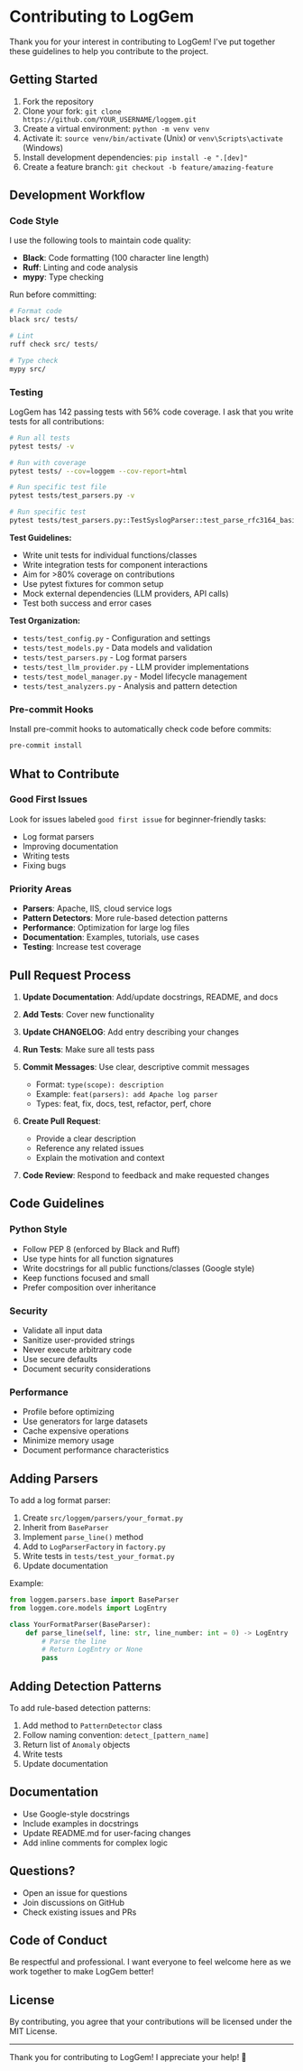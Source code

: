 # Contributing to LogGem

Thank you for your interest in contributing to LogGem! I've put together these guidelines to help you contribute to the project.

## Getting Started

1. Fork the repository
2. Clone your fork: `git clone https://github.com/YOUR_USERNAME/loggem.git`
3. Create a virtual environment: `python -m venv venv`
4. Activate it: `source venv/bin/activate` (Unix) or `venv\Scripts\activate` (Windows)
5. Install development dependencies: `pip install -e ".[dev]"`
6. Create a feature branch: `git checkout -b feature/amazing-feature`

## Development Workflow

### Code Style

I use the following tools to maintain code quality:

- **Black**: Code formatting (100 character line length)
- **Ruff**: Linting and code analysis
- **mypy**: Type checking

Run before committing:
```bash
# Format code
black src/ tests/

# Lint
ruff check src/ tests/

# Type check
mypy src/
```

### Testing

LogGem has 142 passing tests with 56% code coverage. I ask that you write tests for all contributions:

```bash
# Run all tests
pytest tests/ -v

# Run with coverage
pytest tests/ --cov=loggem --cov-report=html

# Run specific test file
pytest tests/test_parsers.py -v

# Run specific test
pytest tests/test_parsers.py::TestSyslogParser::test_parse_rfc3164_basic -v
```

**Test Guidelines:**
- Write unit tests for individual functions/classes
- Write integration tests for component interactions
- Aim for >80% coverage on contributions
- Use pytest fixtures for common setup
- Mock external dependencies (LLM providers, API calls)
- Test both success and error cases

**Test Organization:**
- `tests/test_config.py` - Configuration and settings
- `tests/test_models.py` - Data models and validation
- `tests/test_parsers.py` - Log format parsers
- `tests/test_llm_provider.py` - LLM provider implementations
- `tests/test_model_manager.py` - Model lifecycle management
- `tests/test_analyzers.py` - Analysis and pattern detection

### Pre-commit Hooks

Install pre-commit hooks to automatically check code before commits:

```bash
pre-commit install
```

## What to Contribute

### Good First Issues

Look for issues labeled `good first issue` for beginner-friendly tasks:

- Log format parsers
- Improving documentation
- Writing tests
- Fixing bugs

### Priority Areas

- **Parsers**: Apache, IIS, cloud service logs
- **Pattern Detectors**: More rule-based detection patterns
- **Performance**: Optimization for large log files
- **Documentation**: Examples, tutorials, use cases
- **Testing**: Increase test coverage

## Pull Request Process

1. **Update Documentation**: Add/update docstrings, README, and docs
2. **Add Tests**: Cover new functionality
3. **Update CHANGELOG**: Add entry describing your changes
4. **Run Tests**: Make sure all tests pass
5. **Commit Messages**: Use clear, descriptive commit messages
   - Format: `type(scope): description`
   - Example: `feat(parsers): add Apache log parser`
   - Types: feat, fix, docs, test, refactor, perf, chore

6. **Create Pull Request**:
   - Provide a clear description
   - Reference any related issues
   - Explain the motivation and context

7. **Code Review**: Respond to feedback and make requested changes

## Code Guidelines

### Python Style

- Follow PEP 8 (enforced by Black and Ruff)
- Use type hints for all function signatures
- Write docstrings for all public functions/classes (Google style)
- Keep functions focused and small
- Prefer composition over inheritance

### Security

- Validate all input data
- Sanitize user-provided strings
- Never execute arbitrary code
- Use secure defaults
- Document security considerations

### Performance

- Profile before optimizing
- Use generators for large datasets
- Cache expensive operations
- Minimize memory usage
- Document performance characteristics

## Adding Parsers

To add a log format parser:

1. Create `src/loggem/parsers/your_format.py`
2. Inherit from `BaseParser`
3. Implement `parse_line()` method
4. Add to `LogParserFactory` in `factory.py`
5. Write tests in `tests/test_your_format.py`
6. Update documentation

Example:
```python
from loggem.parsers.base import BaseParser
from loggem.core.models import LogEntry

class YourFormatParser(BaseParser):
    def parse_line(self, line: str, line_number: int = 0) -> LogEntry | None:
        # Parse the line
        # Return LogEntry or None
        pass
```

## Adding Detection Patterns

To add rule-based detection patterns:

1. Add method to `PatternDetector` class
2. Follow naming convention: `detect_[pattern_name]`
3. Return list of `Anomaly` objects
4. Write tests
5. Update documentation

## Documentation

- Use Google-style docstrings
- Include examples in docstrings
- Update README.md for user-facing changes
- Add inline comments for complex logic

## Questions?

- Open an issue for questions
- Join discussions on GitHub
- Check existing issues and PRs

## Code of Conduct

Be respectful and professional. I want everyone to feel welcome here as we work together to make LogGem better!

## License

By contributing, you agree that your contributions will be licensed under the MIT License.

---

Thank you for contributing to LogGem! I appreciate your help! 🙏

